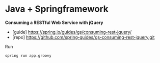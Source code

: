 # Java + Springframework

__Consuming a RESTful Web Service with jQuery__

- [guide] https://spring.io/guides/gs/consuming-rest-jquery/
- [repo]  https://github.com/spring-guides/gs-consuming-rest-jquery.git


Run

    spring run app.groovy